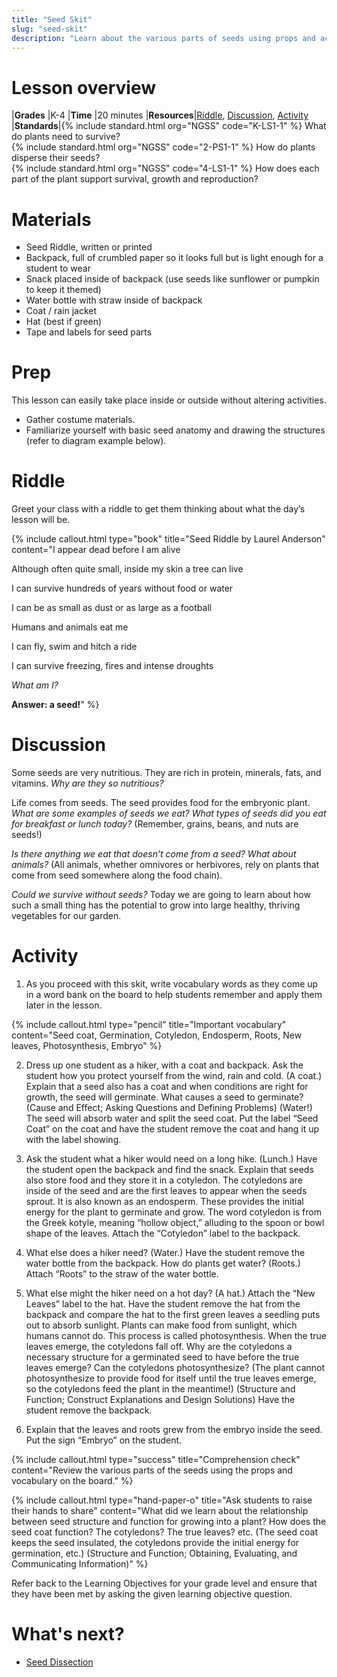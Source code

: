 ```yaml
---
title: "Seed Skit"
slug: "seed-skit"
description: "Learn about the various parts of seeds using props and acting"
---
```


# Lesson overview

|**Grades**   |K-4
|**Time**     |20 minutes
|**Resources**|[Riddle](#riddle), [Discussion](#discussion), [Activity](#activity)
|**Standards**|{% include standard.html org="NGSS" code="K-LS1-1" %} What do plants need to survive?<br>{% include standard.html org="NGSS" code="2-PS1-1" %} How do plants disperse their seeds?<br>{% include standard.html org="NGSS" code="4-LS1-1" %} How does each part of the plant support survival, growth and reproduction?

# Materials

- Seed Riddle, written or printed
- Backpack, full of crumbled paper so it looks full but is light enough for a student to wear
- Snack placed inside of backpack (use seeds like sunflower or pumpkin to keep it themed)
- Water bottle with straw inside of backpack
- Coat / rain jacket
- Hat (best if green)
- Tape and labels for seed parts

# Prep

This lesson can easily take place inside or outside without altering activities.

- Gather costume materials.
- Familiarize yourself with basic seed anatomy and drawing the structures (refer to diagram example below).

# Riddle

Greet your class with a riddle to get them thinking about what the day’s lesson will be.

{%
include callout.html
type="book"
title="Seed Riddle by Laurel Anderson"
content="I appear dead before I am alive

Although often quite small, inside my skin a tree can live

I can survive hundreds of years without food or water

I can be as small as dust or as large as a football

Humans and animals eat me

I can fly, swim and hitch a ride

I can survive freezing, fires and intense droughts

_What am I?_

**Answer: a seed!**"
%}

# Discussion

Some seeds are very nutritious. They are rich in protein, minerals, fats, and vitamins. _Why are they so nutritious?_

Life comes from seeds. The seed provides food for the embryonic plant. _What are some examples of seeds we eat? What types of seeds did you eat for breakfast or lunch today?_ (Remember, grains, beans, and nuts are seeds!)

_Is there anything we eat that doesn’t come from a seed? What about animals?_ (All animals, whether omnivores or herbivores, rely on plants that come from seed somewhere along the food chain).

_Could we survive without seeds?_ Today we are going to learn about how such a small thing has the potential to grow into large healthy, thriving vegetables for our garden.

# Activity

1) As you proceed with this skit, write vocabulary words as they come up in a word bank on the board to help students remember and apply them later in the lesson.

{%
include callout.html
type="pencil"
title="Important vocabulary"
content="Seed coat, Germination, Cotyledon, Endosperm, Roots, New leaves, Photosynthesis, Embryo"
%}

2) Dress up one student as a hiker, with a coat and backpack. Ask the student how you protect yourself from the wind, rain and cold. (A coat.) Explain that a seed also has a coat and when conditions are right for growth, the seed will germinate. What causes a seed to germinate? (Cause and Effect; Asking Questions and Defining Problems) (Water!) The seed will absorb water and split the seed coat. Put the label “Seed Coat” on the coat and have the student remove the coat and hang it up with the label showing.

3) Ask the student what a hiker would need on a long hike. (Lunch.) Have the student open the backpack and find the snack. Explain that seeds also store food and they store it in a cotyledon. The cotyledons are inside of the seed and are the first leaves to appear when the seeds sprout. It is also known as an endosperm. These provides the initial energy for the plant to germinate and grow. The word cotyledon is from the Greek kotyle, meaning “hollow object,” alluding to the spoon or bowl shape of the leaves. Attach the “Cotyledon” label to the backpack.

4) What else does a hiker need? (Water.) Have the student remove the water bottle from the backpack. How do plants get water? (Roots.) Attach “Roots” to the straw of the water bottle.

5) What else might the hiker need on a hot day? (A hat.) Attach the “New Leaves” label to the hat. Have the student remove the hat from the backpack and compare the hat to the first green leaves a seedling puts out to absorb sunlight. Plants can make food from sunlight, which humans cannot do. This process is called photosynthesis. When the true leaves emerge, the cotyledons fall off. Why are the cotyledons a necessary structure for a germinated seed to have before the true leaves emerge? Can the cotyledons photosynthesize? (The plant cannot photosynthesize to provide food for itself until the true leaves emerge, so the cotyledons feed the plant in the meantime!) (Structure and Function; Construct Explanations and Design Solutions) Have the student remove the backpack.

6) Explain that the leaves and roots grew from the embryo inside the seed. Put the sign “Embryo” on the student.

{%
include callout.html
type="success"
title="Comprehension check"
content="Review the various parts of the seeds using the props and vocabulary on the board."
%}

{%
include callout.html
type="hand-paper-o"
title="Ask students to raise their hands to share"
content="What did we learn about the relationship between seed structure and function for growing into a plant? How does the seed coat function? The cotyledons? The true leaves? etc. (The seed coat keeps the seed insulated, the cotyledons provide the initial energy for germination, etc.) (Structure and Function; Obtaining, Evaluating, and Communicating Information)"
%}

Refer back to the Learning Objectives for your grade level and ensure that they have been met by asking the given learning objective question.

# What's next?

* [Seed Dissection](../seeds/seed-dissection.md)
